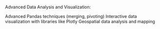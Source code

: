 Advanced Data Analysis and Visualization:

Advanced Pandas techniques (merging, pivoting)
Interactive data visualization with libraries like Plotly
Geospatial data analysis and mapping